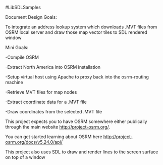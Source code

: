 #LibSDLSamples

Document Design Goals:

To integrate an address lookup system which downloads .MVT files from OSRM local server and draw those map vector tiles to SDL rendered window

Mini Goals:

-Compile OSRM

-Extract North America into OSRM installation

-Setup virtual host using Apache to proxy back into the osrm-routing machine

-Retrieve MVT files for map nodes

-Extract coordinate data for a .MVT file

-Draw coordinates from the selected .MVT file

This project expects you to have OSRM somewhere either publically through the main website http://project-osrm.org/.

You can get started learning about OSRM here http://project-osrm.org/docs/v5.24.0/api/

This project also uses SDL to draw and render lines to the screen surface on top of a window